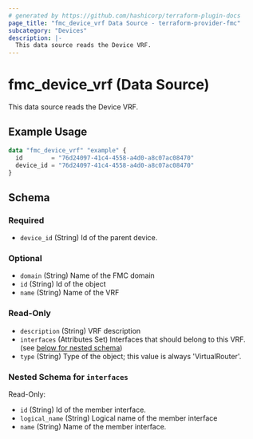 ```yaml
---
# generated by https://github.com/hashicorp/terraform-plugin-docs
page_title: "fmc_device_vrf Data Source - terraform-provider-fmc"
subcategory: "Devices"
description: |-
  This data source reads the Device VRF.
---
```


# fmc_device_vrf (Data Source)

This data source reads the Device VRF.

## Example Usage

```terraform
data "fmc_device_vrf" "example" {
  id        = "76d24097-41c4-4558-a4d0-a8c07ac08470"
  device_id = "76d24097-41c4-4558-a4d0-a8c07ac08470"
}
```

<!-- schema generated by tfplugindocs -->
## Schema

### Required

- `device_id` (String) Id of the parent device.

### Optional

- `domain` (String) Name of the FMC domain
- `id` (String) Id of the object
- `name` (String) Name of the VRF

### Read-Only

- `description` (String) VRF description
- `interfaces` (Attributes Set) Interfaces that should belong to this VRF. (see [below for nested schema](#nestedatt--interfaces))
- `type` (String) Type of the object; this value is always 'VirtualRouter'.

<a id="nestedatt--interfaces"></a>
### Nested Schema for `interfaces`

Read-Only:

- `id` (String) Id of the member interface.
- `logical_name` (String) Logical name of the member interface
- `name` (String) Name of the member interface.
